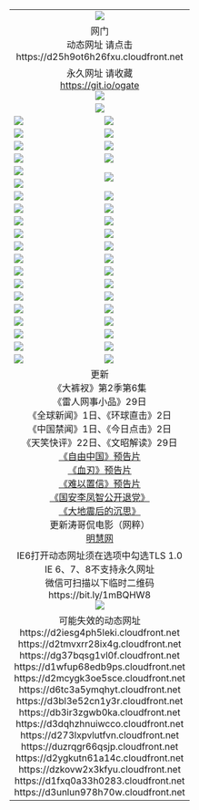 ﻿<table>
  <tr></tr>
  <tr><td colspan=2 align=center><img src="https://cloud.githubusercontent.com/assets/11880933/13434984/f430fae2-e012-11e5-814f-c2df1e82b247.jpg" /></td></tr>
  <tr><td colspan=2 align=center>网门<br>动态网址 请点击
<br>https://d25h9ot6h26fxu.cloudfront.net
    </td>
  </tr>
  <tr>
    <td colspan=2 align=center>永久网址 请收藏<br/><a href="https://git.io/ogate" target="_blank">https://git.io/ogate</a><br/><a href="https://d25h9ot6h26fxu.cloudfront.net/Up/0WMGDL2.png" target="_blank"><img src="https://d25h9ot6h26fxu.cloudfront.net/Up/0WMGD2.png"/></a></td>
    <!--td align=center>临时网址 微信用<br/><a href="https://bit.ly/1mBQHW8" target="_blank">https://bit.ly/1mBQHW8</a><br/><a href="https://d25h9ot6h26fxu.cloudfront.net/Up/0WMGDL3.png" target="_blank"><img src="https://d25h9ot6h26fxu.cloudfront.net/Up/0WMGD3.png"/></a></td-->
  </tr>
  <tr>
    <td colspan=2 align=center><a href="https://d25h9ot6h26fxu.cloudfront.net/ogUP.aspx?name=0oGate.apk" target="_blank"><img src="https://d25h9ot6h26fxu.cloudfront.net/Up/0WMAZ.jpg" /></a></td>
  </tr>
  <tr>
    <td><a href="https://d25h9ot6h26fxu.cloudfront.net/ogNice.aspx" target="_blank"><img src="https://d25h9ot6h26fxu.cloudfront.net/Up/0WCYY.jpg" /></a></td>
    <td><a href="https://d25h9ot6h26fxu.cloudfront.net/onCO.aspx?ob=600%E4%BA%8B%E7%89%A9&op=%E5%A2%9E%E5%88%A0%E6%94%B9&args=WH1~%23%E7%B1%BB%E5%9E%8B6%E6%96%B0%E9%97%BB%7c%23%E7%B1%BB%E5%9E%8B6%E8%AF%84%E8%AE%BA&mode=" target="_blank"><img src="https://d25h9ot6h26fxu.cloudfront.net/Up/0WZTT.jpg" /></a></td> 
  </tr>
  <tr>
    <td><a href="https://d25h9ot6h26fxu.cloudfront.net/ogDY.aspx" target="_blank"><img src="https://d25h9ot6h26fxu.cloudfront.net/Up/0FK.jpg" /></a></td>
    <td><a href="https://d25h9ot6h26fxu.cloudfront.net/ogST.aspx" target="_blank"><img src="https://d25h9ot6h26fxu.cloudfront.net/Up/0ST.jpg" /></a></td> 
  </tr>
  <tr>
    <!--td rowspan=2><a href="https://d25h9ot6h26fxu.cloudfront.net/ogUP.aspx?name=WJ.mp4&count=T:1,480P:1" target="_blank"><img src="https://d25h9ot6h26fxu.cloudfront.net/Up/WJ.jpg" /></a></td-->
    <td><a href="https://d25h9ot6h26fxu.cloudfront.net/ogUP.aspx?name=11DKC.mp4&count=T:2,2:6,1:16" target="_blank"><img src="https://d25h9ot6h26fxu.cloudfront.net/Up/11DKC.jpg" /></a></td> 
    <td><div><a href="https://d25h9ot6h26fxu.cloudfront.net/ogUP.aspx?name=LRWS.mp4&count=7B:8,6B:44,5A:10,5B:35,4A:14,4B:19,3A:10,3B:26,2A:16,2B:21,1A:23,1B:29&current=7B:8" target="_blank"><img src="https://d25h9ot6h26fxu.cloudfront.net/Up/LRWS.jpg" /></a></td>
   </tr>
  <tr>
    <td><a href="https://d25h9ot6h26fxu.cloudfront.net/ogUP.aspx?name=LRSH.mp4&count=W:13,2:10" target="_blank"><img src="https://d25h9ot6h26fxu.cloudfront.net/Up/LRSH.jpg" /></a></td>
    <td><a href="https://d25h9ot6h26fxu.cloudfront.net/ogUP.aspx?name=BYWXY.mp4" target="_blank"><img src="https://d25h9ot6h26fxu.cloudfront.net/Up/BYWXY.jpg" /></a></td>
  </tr>
  <tr>
    <td><a href="https://d25h9ot6h26fxu.cloudfront.net/ogUP.aspx?name=JQR.mp4&count=2" target="_blank"><img src="https://d25h9ot6h26fxu.cloudfront.net/Up/JQR.jpg" /></a></td>   
    <td rowspan=2><a href="https://d25h9ot6h26fxu.cloudfront.net/ogUP.aspx?name=JP.mp4&count=9" target="_blank"><img src="https://d25h9ot6h26fxu.cloudfront.net/Up/JP.jpg" /></td>
  </tr>
  <tr>
    <td><a href="https://d25h9ot6h26fxu.cloudfront.net/ogUP.aspx?name=WH.mp4" target="_blank"><img src="https://d25h9ot6h26fxu.cloudfront.net/Up/WH.jpg" /></a></td>
  </tr>
  <tr>
    <td><a href="https://d25h9ot6h26fxu.cloudfront.net/ogUP.aspx?name=SSZJ.mp4&count=SP:6,480P:8" target="_blank"><img src="https://d25h9ot6h26fxu.cloudfront.net/Up/SSZJ.jpg" /></a></td>
    <td><a href="https://d25h9ot6h26fxu.cloudfront.net/ogUP.aspx?name=ZY.mp4&count=2015:16" target="_blank"><img src="https://d25h9ot6h26fxu.cloudfront.net/Up/ZY.jpg" /></a</td>
  </tr>
  <tr>
    <td><a href="https://d25h9ot6h26fxu.cloudfront.net/ogUP.aspx?name=XTFY.mp4&count=B:2,A:24" target="_blank"><img src="https://d25h9ot6h26fxu.cloudfront.net/Up/XTFY.jpg" /></a></td>
    <td><a href="https://d25h9ot6h26fxu.cloudfront.net/ogUP.aspx?name=1XQK.mp4&count=13" target="_blank"><img src="https://d25h9ot6h26fxu.cloudfront.net/Up/1XQK.jpg" /></a</td>
  </tr>
  <tr>
    <td><a href="https://d25h9ot6h26fxu.cloudfront.net/ogUP.aspx?name=1LYF.mp4&count=2" target="_blank"><img src="https://d25h9ot6h26fxu.cloudfront.net/Up/1LYF0.jpg" /></a></td>
    <td><a href="https://d25h9ot6h26fxu.cloudfront.net/ogUP.aspx?name=1ZGC.mp4&count=6" target="_blank"><img src="https://d25h9ot6h26fxu.cloudfront.net/Up/1ZGC0.jpg" /></a></td>
  </tr>
  <tr>
    <td><a href="https://d25h9ot6h26fxu.cloudfront.net/ogUP.aspx?name=1ZKM.mp4&count=3&current=3" target="_blank"><img src="https://d25h9ot6h26fxu.cloudfront.net/Up/1ZKM0.jpg" /></a></td>  
    <td><a href="https://d25h9ot6h26fxu.cloudfront.net/ogUP.aspx?name=1WWY.mp4&count=6&current=6" target="_blank"><img src="https://d25h9ot6h26fxu.cloudfront.net/Up/1WWY0.jpg" /></a></td>
  </tr>
  <tr>
    <td><a href="https://d25h9ot6h26fxu.cloudfront.net/ogUP.aspx?name=10JGY.mp4&count=3" target="_blank"><img src="https://d25h9ot6h26fxu.cloudfront.net/Up/10JGY0.jpg" /></a></td>
    <td><a href="https://d25h9ot6h26fxu.cloudfront.net/ogUP.aspx?name=10CYS.mp4&count=2" target="_blank"><img src="https://d25h9ot6h26fxu.cloudfront.net/Up/10CYS0.jpg" /></a></td>
  </tr>
  <tr>
    <td><a href="https://d25h9ot6h26fxu.cloudfront.net/ogUP.aspx?name=4SQQ.mp4&count=201603:1,201602:20,201601:21&current=201603:1" target="_blank"><img src="https://d25h9ot6h26fxu.cloudfront.net/Up/4SQQ0.jpg"/></a></td>
    <td><a href="https://d25h9ot6h26fxu.cloudfront.net/ogUP.aspx?name=4SHQ.mp4&count=201603:2,201602:27,201601:28&current=201603:2" target="_blank"><img src="https://d25h9ot6h26fxu.cloudfront.net/Up/4SHQ0.jpg"/></a></td>
  </tr>
  <tr>
    <td><a href="https://d25h9ot6h26fxu.cloudfront.net/ogUP.aspx?name=4SZG.mp4&count=201603:1,201602:21,201601:23&current=201603:1" target="_blank"><img src="https://d25h9ot6h26fxu.cloudfront.net/Up/4SZG0.jpg"/></a></td>
    <td><a href="https://d25h9ot6h26fxu.cloudfront.net/ogUP.aspx?name=4SDJ.mp4&count=201603A:2,201603B:2,201602A:24,201602B:7,201601A:48,201601B:6&current=201603A:2" target="_blank"><img src="https://d25h9ot6h26fxu.cloudfront.net/Up/4SDJ0.jpg"/></a></td>
  </tr>
  <tr>
    <td><a href="https://d25h9ot6h26fxu.cloudfront.net/ogUP.aspx?name=4CTX.mp4&count=201602:3,201601:4&current=201602:3" target="_blank"><img src="https://d25h9ot6h26fxu.cloudfront.net/Up/4CTX0.jpg"/></a></td>
    <td><a href="https://d25h9ot6h26fxu.cloudfront.net/ogUP.aspx?name=4CWZ.mp4&count=201602:4,201601:4&current=201602:4" target="_blank"><img src="https://d25h9ot6h26fxu.cloudfront.net/Up/4CWZ0.jpg"/></a></td>
  </tr>
  <tr>
    <td><a href="https://d25h9ot6h26fxu.cloudfront.net/onUP.aspx?name=https://dwsfx5awq5vcc.cloudfront.net/" target="_blank"><img src="https://d25h9ot6h26fxu.cloudfront.net/Up/0DTW.jpg"/></a></td>
    <td><a href="https://d25h9ot6h26fxu.cloudfront.net/onUP.aspx?name=https://d240ns8up8earz.cloudfront.net/acenter/" target="_blank"><img src="https://d25h9ot6h26fxu.cloudfront.net/Up/0TDW.jpg" /></a></td>
  </tr>
  <tr>
    <td><a href="https://d25h9ot6h26fxu.cloudfront.net/onUP.aspx?name=https://d4508d6vomz2p.cloudfront.net/gb/nsc413.htm" target="_blank"><img src="https://d25h9ot6h26fxu.cloudfront.net/Up/0DJY.jpg" /></a></td>
    <td><a href="https://d25h9ot6h26fxu.cloudfront.net/onUP.aspx?name=https://d3bxwq7vzudb5l.cloudfront.net/xtr/gb/prog204.html" target="_blank"><img src="https://d25h9ot6h26fxu.cloudfront.net/Up/0XTR.jpg" /></a></td>
  </tr>
  <tr>
    <td><a href="https://d25h9ot6h26fxu.cloudfront.net/onUP.aspx?name=https://d3aj00iefsmfgc.cloudfront.net/" target="_blank"><img src="https://d25h9ot6h26fxu.cloudfront.net/Up/0MHW.jpg" /></a></td>
    <td><a href="https://d25h9ot6h26fxu.cloudfront.net/onUP.aspx?name=https://d1lcj91uv80klr.cloudfront.net/" target="_blank"><img src="https://d25h9ot6h26fxu.cloudfront.net/Up/0ZJW.jpg" /></a></td>
  </tr>
  <tr>
    <td><a href="https://d25h9ot6h26fxu.cloudfront.net/ogUP.aspx?name=0FG.zip" target="_blank"><img src="https://d25h9ot6h26fxu.cloudfront.net/Up/0FG.jpg" /></a></td>
    <td><a href="https://d25h9ot6h26fxu.cloudfront.net/ogUP.aspx?name=0FGA.apk" target="_blank"><img src="https://d25h9ot6h26fxu.cloudfront.net/Up/0FGA.jpg" /></a></td>
  </tr>
  <tr>
    <td><a href="https://d25h9ot6h26fxu.cloudfront.net/ogUP.aspx?name=0U.zip" target="_blank"><img src="https://d25h9ot6h26fxu.cloudfront.net/Up/0U.jpg" /></a></td>
    <td><a href="https://d25h9ot6h26fxu.cloudfront.net/ogUP.aspx?name=0UA.apk" target="_blank"><img src="https://d25h9ot6h26fxu.cloudfront.net/Up/0UA.jpg" /></a></td>
  </tr>
  <tr>
    <td><a href="https://d25h9ot6h26fxu.cloudfront.net/ogUP.aspx?name=0iPPOTV.zip" target="_blank"><img src="https://d25h9ot6h26fxu.cloudfront.net/Up/0iPPOTV.jpg" /></a></td>
    <td><a href="https://d25h9ot6h26fxu.cloudfront.net/ogUP.aspx?name=0iNTD.apk" target="_blank"><img src="https://d25h9ot6h26fxu.cloudfront.net/Up/0iNTD.jpg" /></a></td>
  </tr>
  <tr>
    <td colspan=2 align=center>更新<br>
      《大裤衩》第2季第6集<br>
      《雷人网事小品》29日<br>
      《全球新闻》1日、《环球直击》2日<br>
      《中国禁闻》1日、《今日点击》2日<br>
      《天笑快评》22日、《文昭解读》29日<br>
      <a href="https://d25h9ot6h26fxu.cloudfront.net/ogUP.aspx?name=11ZYZG0.mp4" target="_blank">《自由中国》预告片</a><br>
      <a href="https://d25h9ot6h26fxu.cloudfront.net/ogUP.aspx?name=11XR.mp4" target="_blank">《血刃》预告片</a><br>
      <a href="https://d25h9ot6h26fxu.cloudfront.net/ogUP.aspx?name=11NYZX.mp4&count=2" target="_blank">《难以置信》预告片</a><br>
      <a href="https://d25h9ot6h26fxu.cloudfront.net/ogUP.aspx?name=4LFZ.mp4" target="_blank">《国安李凤智公开退党》</a><br>
      <a href="https://d25h9ot6h26fxu.cloudfront.net/ogUP.aspx?name=4DDZHDCS.mp4" target="_blank">《大地震后的沉思》</a><br>
      更新涛哥侃电影（网粹）<br>
      <a href="https://d25h9ot6h26fxu.cloudfront.net/onUP.aspx?name=https://www.minghui.org/" target="_blank">明慧网</a></td>
    </td>
  </tr>
  <tr>
    <td colspan=2 align=center>IE6打开动态网址须在选项中勾选TLS 1.0<br/>IE 6、7、8不支持永久网址<br/>
      微信可扫描以下临时二维码<br/>https://bit.ly/1mBQHW8<br/><a href="https://d25h9ot6h26fxu.cloudfront.net/Up/0WMGDL3.png" target="_blank"><img src="https://d25h9ot6h26fxu.cloudfront.net/Up/0WMGD3.png"/></a><br>
  </tr>
  <tr>
    <td colspan=2 align=center>可能失效的动态网址
<br>https://d2iesg4ph5leki.cloudfront.net
<br>https://d2tmvxrr28ix4g.cloudfront.net
<br>https://dg37bqsg1vl0f.cloudfront.net
<br>https://d1wfup68edb9ps.cloudfront.net
<br>https://d2mcygk3oe5sce.cloudfront.net
<br>https://d6tc3a5ymqhyt.cloudfront.net
<br>https://d3bl3e52cn1y3r.cloudfront.net
<br>https://db3ir3zgwb0ka.cloudfront.net
<br>https://d3dqhzhnuiwcco.cloudfront.net
<br>https://d273lxpvlutfvn.cloudfront.net
<br>https://duzrqgr66qsjp.cloudfront.net
<br>https://d2ygkutn61a14c.cloudfront.net
<br>https://dzkovw2x3kfyu.cloudfront.net
<br>https://d1fxq0a33h0283.cloudfront.net
<br>https://d3unlun978h70w.cloudfront.net
    </td>
  </tr>
</table>
